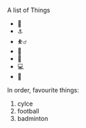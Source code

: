 A list of Things
- 🥑
- ⚓
- ⛹️‍♂️
- 🦡
- 🐊
- 💻
- 🏈

In order, favourite things:
1. cylce
2. football
3. badminton

